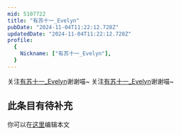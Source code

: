 ```yaml
---
mid: 5107722
title: "有苏十一_Evelyn"
pubDate: "2024-11-04T11:22:12.728Z"
updatedDate: "2024-11-04T11:22:12.728Z"
profile:
  {
    Nickname: ["有苏十一_Evelyn"],
  }
---
```


关注[有苏十一_Evelyn](https://space.bilibili.com/5107722)谢谢喵~ 关注[有苏十一_Evelyn](https://space.bilibili.com/5107722)谢谢喵~

## 此条目有待补充
你可以在[这里](https://github.com/Yuhanawa/VTuber.ICU-Content/edit/master/v/有苏十一_Evelyn/index.md)编辑本文
